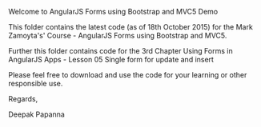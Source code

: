 Welcome to AngularJS Forms using Bootstrap and MVC5 Demo

This folder contains the latest code (as of 18th October 2015) for the Mark Zamoyta's' Course - AngularJS Forms using Bootstrap and MVC5.

Further this folder contains code for the 3rd Chapter Using Forms in AngularJS Apps - Lesson 05 Single form for update and insert

Please feel free to download and use the code for your learning or other responsible use.


Regards, 

Deepak Papanna